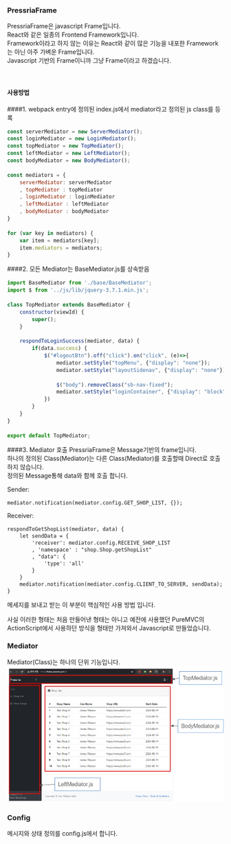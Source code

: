 ### PressriaFrame
PressriaFrame은 javascript Frame입니다.<br/>
React와 같은 일종의 Frontend Framework입니다.<br/>
Framework이라고 하지 않는 이유는 React와 같이 많은 기능을 내포한 Framework는 아닌 아주 가벼운 Frame입니다.<br/>
Javascript 기반의 Frame이니까 그냥 Frame이라고 하겠습니다.<br/>
<br/>
<br/>
#### 사용방법


####1. webpack entry에 정의된 index.js에서 mediator라고 정의된 js class를 등록

```javascript
const serverMediator = new ServerMediator();
const loginMediator = new LoginMediator();
const topMediator = new TopMediator();
const leftMediator = new LeftMediator();
const bodyMediator = new BodyMediator();

const mediators = {
	serverMediator: serverMediator
	, topMediator : topMediator
	, loginMediator : loginMediator
	, leftMediator : leftMediator
	, bodyMediator : bodyMediator
}

for (var key in mediators) {
	var item = mediators[key];
	item.mediators = mediators;
}
```

####2. 모든 Mediator는 BaseMediator.js를 상속받음
```javascript
import BaseMediator from './base/BaseMediator';
import $ from '../js/lib/jquery-3.7.1.min.js';

class TopMediator extends BaseMediator {
	constructor(viewId) {
		super();
	}

	respondToLoginSuccess(mediator, data) {
		if(data.success) {
			$("#logoutBtn").off("click").on("click", (e)=>{
				mediator.setStyle("topMenu", {"display": "none"});
				mediator.setStyle("layoutSidenav", {"display": "none"});
	
				$("body").removeClass("sb-nav-fixed");
				mediator.setStyle("loginContainer", {"display": "block", "opacity":"1"});
			})
		}
	}
}

export default TopMediator;
```

####3. Mediator 호출
PressriaFrame은 Message기반의 frame입니다.<br/>
하나의 정의된 Class(Mediator)는 다른 Class(Mediator)를 호출할때 Direct로 호출 하지 않습니다.<br/>
정의된 Message통해 data와 함께 호출 합니다.<br/>

Sender:

    mediator.notification(mediator.config.GET_SHOP_LIST, {});
    
Receiver:

	respondToGetShopList(mediator, data) {
		let sendData = {
			'receiver': mediator.config.RECEIVE_SHOP_LIST
			, 'namespace' : "shop.Shop.getShopList"
			, "data": {
				'type': 'all'
			}
		}
		mediator.notification(mediator.config.CLIENT_TO_SERVER, sendData);
	}
    
메세지를 보내고 받는 이 부분이 핵심적인 사용 방법 입니다.

사실 이러한 형태는 처음 만들어낸 형태는 아니고 예전에 사용했던 PureMVC의 ActionScript에서 사용하던 방식을 형태만 가져와서 Javascript로 만들었습니다.



### Mediator

Mediator(Class)는 하나의 단위 기능입니다.<br>
![image](./output/assets/image/readme_1.jpg)


### Config
메시지와 상태 정의를 config.js에서 합니다.


